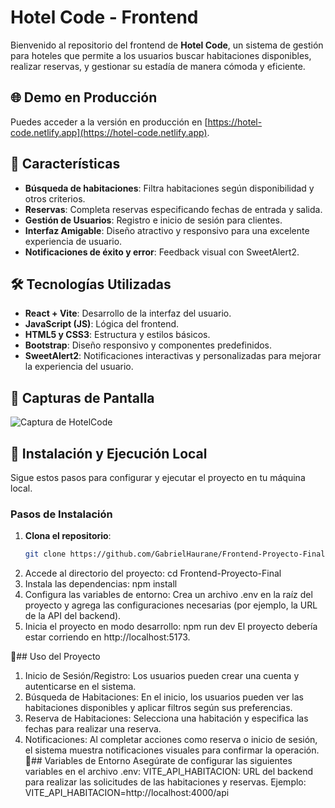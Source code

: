 # Hotel Code - Frontend

Bienvenido al repositorio del frontend de **Hotel Code**, un sistema de gestión para hoteles que permite a los usuarios buscar habitaciones disponibles, realizar reservas, y gestionar su estadía de manera cómoda y eficiente.

## 🌐 Demo en Producción

Puedes acceder a la versión en producción en [https://hotel-code.netlify.app](https://hotel-code.netlify.app).

## 🚀 Características

- **Búsqueda de habitaciones**: Filtra habitaciones según disponibilidad y otros criterios.
- **Reservas**: Completa reservas especificando fechas de entrada y salida.
- **Gestión de Usuarios**: Registro e inicio de sesión para clientes.
- **Interfaz Amigable**: Diseño atractivo y responsivo para una excelente experiencia de usuario.
- **Notificaciones de éxito y error**: Feedback visual con SweetAlert2.

## 🛠️ Tecnologías Utilizadas

- **React + Vite**: Desarrollo de la interfaz del usuario.
- **JavaScript (JS)**: Lógica del frontend.
- **HTML5 y CSS3**: Estructura y estilos básicos.
- **Bootstrap**: Diseño responsivo y componentes predefinidos.
- **SweetAlert2**: Notificaciones interactivas y personalizadas para mejorar la experiencia del usuario.

## 📸 Capturas de Pantalla

![Captura de HotelCode](https://github.com/user-attachments/assets/4daab127-8699-47ac-b418-fe02a37d5d9f)

## 📂 Instalación y Ejecución Local

Sigue estos pasos para configurar y ejecutar el proyecto en tu máquina local.

### Pasos de Instalación

1. **Clona el repositorio**:
   ```bash
   git clone https://github.com/GabrielHaurane/Frontend-Proyecto-Final.git
2. Accede al directorio del proyecto:
   cd Frontend-Proyecto-Final
3. Instala las dependencias:
   npm install
4. Configura las variables de entorno: Crea un archivo .env en la raíz del proyecto y agrega las configuraciones necesarias (por ejemplo, la URL de la API del backend).
5. Inicia el proyecto en modo desarrollo:
   npm run dev
El proyecto debería estar corriendo en http://localhost:5173.

 📖## Uso del Proyecto
1. Inicio de Sesión/Registro: Los usuarios pueden crear una cuenta y autenticarse en el sistema.
2. Búsqueda de Habitaciones: En el inicio, los usuarios pueden ver las habitaciones disponibles y aplicar filtros según sus preferencias.
3. Reserva de Habitaciones: Selecciona una habitación y especifica las fechas para realizar una reserva.
4. Notificaciones: Al completar acciones como reserva o inicio de sesión, el sistema muestra notificaciones visuales para confirmar la operación.
📄## Variables de Entorno
Asegúrate de configurar las siguientes variables en el archivo .env:
VITE_API_HABITACION: URL del backend para realizar las solicitudes de las habitaciones y reservas.
Ejemplo:
VITE_API_HABITACION=http://localhost:4000/api
